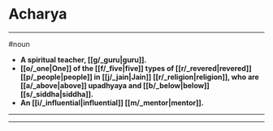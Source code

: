 # Acharya
---
#noun
- **A spiritual teacher, [[g/_guru|guru]].**
- **[[o/_one|One]] of the [[f/_five|five]] types of [[r/_revered|revered]] [[p/_people|people]] in [[j/_jain|Jain]] [[r/_religion|religion]], who are [[a/_above|above]] upadhyaya and [[b/_below|below]] [[s/_siddha|siddha]].**
- **An [[i/_influential|influential]] [[m/_mentor|mentor]].**
---
---
